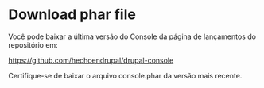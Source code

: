 # Download phar file

Você pode baixar a última versão do Console da página de lançamentos do repositório em:

https://github.com/hechoendrupal/drupal-console

Certifique-se de baixar o arquivo console.phar da versão mais recente.
